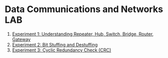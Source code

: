 # Data Communications and Networks LAB

1. [Experiment 1: Understanding Repeater, Hub, Switch, Bridge, Router, Gateway](https://github.com/shubhojit-mitra-dev/My-Notes/blob/main/LAB%20EXPERIMENTS/Data%20Communication%20and%20Networks/Experiment-1.md)
2. [Experiment 2: Bit Stuffing and Destuffing](https://github.com/shubhojit-mitra-dev/My-Notes/blob/main/LAB%20EXPERIMENTS/Data%20Communication%20and%20Networks/Experiment-2.md)
3. [Experiment 3: Cyclic Redundancy Check (CRC)](https://github.com/shubhojit-mitra-dev/My-Notes/blob/main/LAB%20EXPERIMENTS/Data%20Communication%20and%20Networks/Experiment-3.md)
